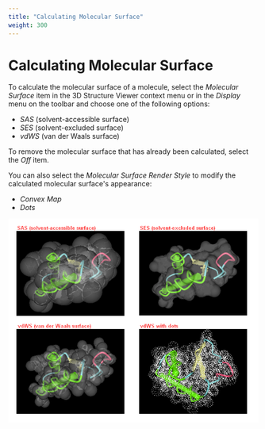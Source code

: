 ```yaml
---
title: "Calculating Molecular Surface"
weight: 300
---
```


# Calculating Molecular Surface

To calculate the molecular surface of a molecule, select the _Molecular Surface_ item in the 3D Structure Viewer context menu or in the _Display_ menu on the toolbar and choose one of the following options:

* _SAS_ (solvent-accessible surface)
* _SES_ (solvent-excluded surface)
* _vdWS_ (van der Waals surface)

To remove the molecular surface that has already been calculated, select the _Off_ item.

You can also select the _Molecular Surface Render Style_ to modify the calculated molecular surface's appearance:

* _Convex Map_
* _Dots_

![](/images/65929533/65929534.png)